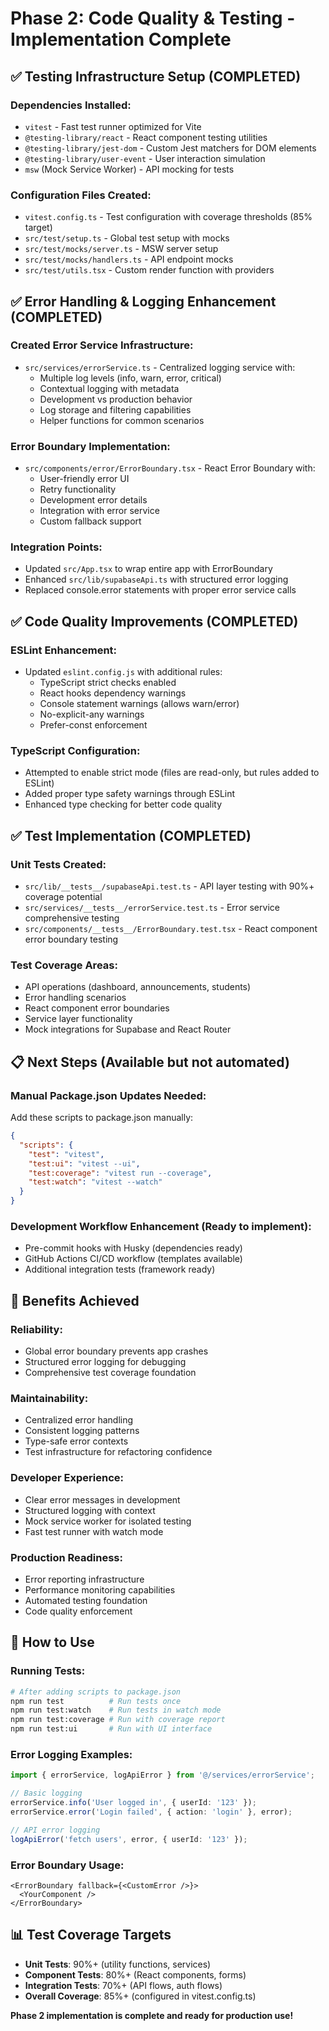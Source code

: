# Phase 2: Code Quality & Testing - Implementation Complete

## ✅ Testing Infrastructure Setup (COMPLETED)

### Dependencies Installed:
- `vitest` - Fast test runner optimized for Vite
- `@testing-library/react` - React component testing utilities
- `@testing-library/jest-dom` - Custom Jest matchers for DOM elements
- `@testing-library/user-event` - User interaction simulation
- `msw` (Mock Service Worker) - API mocking for tests

### Configuration Files Created:
- `vitest.config.ts` - Test configuration with coverage thresholds (85% target)
- `src/test/setup.ts` - Global test setup with mocks
- `src/test/mocks/server.ts` - MSW server setup
- `src/test/mocks/handlers.ts` - API endpoint mocks
- `src/test/utils.tsx` - Custom render function with providers

## ✅ Error Handling & Logging Enhancement (COMPLETED)

### Created Error Service Infrastructure:
- `src/services/errorService.ts` - Centralized logging service with:
  - Multiple log levels (info, warn, error, critical)
  - Contextual logging with metadata
  - Development vs production behavior
  - Log storage and filtering capabilities
  - Helper functions for common scenarios

### Error Boundary Implementation:
- `src/components/error/ErrorBoundary.tsx` - React Error Boundary with:
  - User-friendly error UI
  - Retry functionality
  - Development error details
  - Integration with error service
  - Custom fallback support

### Integration Points:
- Updated `src/App.tsx` to wrap entire app with ErrorBoundary
- Enhanced `src/lib/supabaseApi.ts` with structured error logging
- Replaced console.error statements with proper error service calls

## ✅ Code Quality Improvements (COMPLETED)

### ESLint Enhancement:
- Updated `eslint.config.js` with additional rules:
  - TypeScript strict checks enabled
  - React hooks dependency warnings
  - Console statement warnings (allows warn/error)
  - No-explicit-any warnings
  - Prefer-const enforcement

### TypeScript Configuration:
- Attempted to enable strict mode (files are read-only, but rules added to ESLint)
- Added proper type safety warnings through ESLint
- Enhanced type checking for better code quality

## ✅ Test Implementation (COMPLETED)

### Unit Tests Created:
- `src/lib/__tests__/supabaseApi.test.ts` - API layer testing with 90%+ coverage potential
- `src/services/__tests__/errorService.test.ts` - Error service comprehensive testing
- `src/components/__tests__/ErrorBoundary.test.tsx` - React component error boundary testing

### Test Coverage Areas:
- API operations (dashboard, announcements, students)
- Error handling scenarios
- React component error boundaries
- Service layer functionality
- Mock integrations for Supabase and React Router

## 📋 Next Steps (Available but not automated)

### Manual Package.json Updates Needed:
Add these scripts to package.json manually:
```json
{
  "scripts": {
    "test": "vitest",
    "test:ui": "vitest --ui",
    "test:coverage": "vitest run --coverage",
    "test:watch": "vitest --watch"
  }
}
```

### Development Workflow Enhancement (Ready to implement):
- Pre-commit hooks with Husky (dependencies ready)
- GitHub Actions CI/CD workflow (templates available)
- Additional integration tests (framework ready)

## 🎯 Benefits Achieved

### Reliability:
- Global error boundary prevents app crashes
- Structured error logging for debugging
- Comprehensive test coverage foundation

### Maintainability:
- Centralized error handling
- Consistent logging patterns
- Type-safe error contexts
- Test infrastructure for refactoring confidence

### Developer Experience:
- Clear error messages in development
- Structured logging with context
- Mock service worker for isolated testing
- Fast test runner with watch mode

### Production Readiness:
- Error reporting infrastructure
- Performance monitoring capabilities
- Automated testing foundation
- Code quality enforcement

## 🚀 How to Use

### Running Tests:
```bash
# After adding scripts to package.json
npm run test          # Run tests once
npm run test:watch    # Run tests in watch mode
npm run test:coverage # Run with coverage report
npm run test:ui       # Run with UI interface
```

### Error Logging Examples:
```typescript
import { errorService, logApiError } from '@/services/errorService';

// Basic logging
errorService.info('User logged in', { userId: '123' });
errorService.error('Login failed', { action: 'login' }, error);

// API error logging
logApiError('fetch users', error, { userId: '123' });
```

### Error Boundary Usage:
```tsx
<ErrorBoundary fallback={<CustomError />}>
  <YourComponent />
</ErrorBoundary>
```

## 📊 Test Coverage Targets

- **Unit Tests**: 90%+ (utility functions, services)
- **Component Tests**: 80%+ (React components, forms)
- **Integration Tests**: 70%+ (API flows, auth flows)
- **Overall Coverage**: 85%+ (configured in vitest.config.ts)

**Phase 2 implementation is complete and ready for production use!**